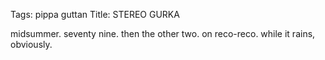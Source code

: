 Tags: pippa guttan
Title: STEREO GURKA
  
midsummer. seventy nine. then the other two. on reco-reco. while it rains, obviously.